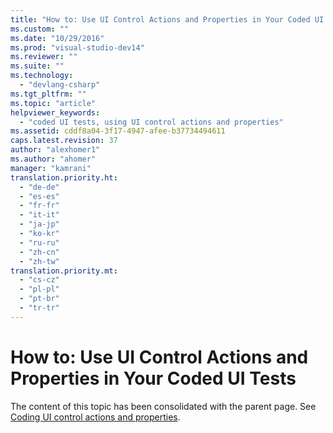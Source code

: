 ```yaml
---
title: "How to: Use UI Control Actions and Properties in Your Coded UI Tests | Microsoft Docs"
ms.custom: ""
ms.date: "10/29/2016"
ms.prod: "visual-studio-dev14"
ms.reviewer: ""
ms.suite: ""
ms.technology: 
  - "devlang-csharp"
ms.tgt_pltfrm: ""
ms.topic: "article"
helpviewer_keywords: 
  - "coded UI tests, using UI control actions and properties"
ms.assetid: cddf8a04-3f17-4947-afee-b37734494611
caps.latest.revision: 37
author: "alexhomer1"
ms.author: "ahomer"
manager: "kamrani"
translation.priority.ht: 
  - "de-de"
  - "es-es"
  - "fr-fr"
  - "it-it"
  - "ja-jp"
  - "ko-kr"
  - "ru-ru"
  - "zh-cn"
  - "zh-tw"
translation.priority.mt: 
  - "cs-cz"
  - "pl-pl"
  - "pt-br"
  - "tr-tr"
---
```

# How to: Use UI Control Actions and Properties in Your Coded UI Tests
The content of this topic has been consolidated with the parent page. See [Coding UI control actions and properties](../test/use-ui-automation-to-test-your-code.md#actions).